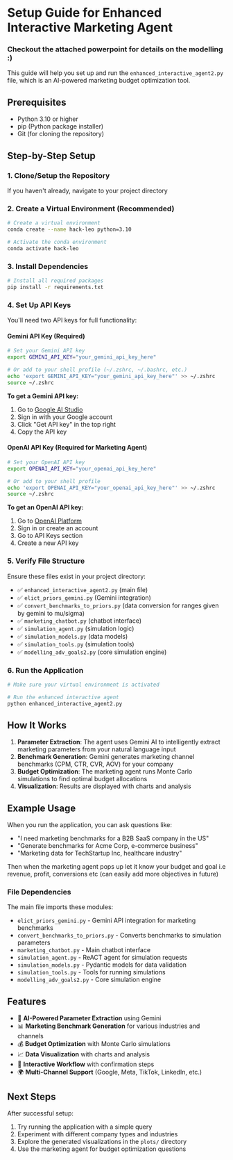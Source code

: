 # Setup Guide for Enhanced Interactive Marketing Agent

### Checkout the attached powerpoint for details on the modelling :)

This guide will help you set up and run the `enhanced_interactive_agent2.py` file, which is an AI-powered marketing budget optimization tool.

## Prerequisites

- Python 3.10 or higher
- pip (Python package installer)
- Git (for cloning the repository)

## Step-by-Step Setup

### 1. Clone/Setup the Repository
If you haven't already, navigate to your project directory


### 2. Create a Virtual Environment (Recommended)
```bash
# Create a virtual environment
conda create --name hack-leo python=3.10

# Activate the conda environment
conda activate hack-leo
```

### 3. Install Dependencies
```bash
# Install all required packages
pip install -r requirements.txt
```

### 4. Set Up API Keys

You'll need two API keys for full functionality:

#### Gemini API Key (Required)
```bash
# Set your Gemini API key
export GEMINI_API_KEY="your_gemini_api_key_here"

# Or add to your shell profile (~/.zshrc, ~/.bashrc, etc.)
echo 'export GEMINI_API_KEY="your_gemini_api_key_here"' >> ~/.zshrc
source ~/.zshrc
```

**To get a Gemini API key:**
1. Go to [Google AI Studio](https://aistudio.google.com/)
2. Sign in with your Google account
3. Click "Get API key" in the top right
4. Copy the API key

#### OpenAI API Key (Required for Marketing Agent)
```bash
# Set your OpenAI API key
export OPENAI_API_KEY="your_openai_api_key_here"

# Or add to your shell profile
echo 'export OPENAI_API_KEY="your_openai_api_key_here"' >> ~/.zshrc
source ~/.zshrc
```

**To get an OpenAI API key:**
1. Go to [OpenAI Platform](https://platform.openai.com/)
2. Sign in or create an account
3. Go to API Keys section
4. Create a new API key

### 5. Verify File Structure
Ensure these files exist in your project directory:
- ✅ `enhanced_interactive_agent2.py` (main file)
- ✅ `elict_priors_gemini.py` (Gemini integration)
- ✅ `convert_benchmarks_to_priors.py` (data conversion for ranges given by gemini to mu/sigma)
- ✅ `marketing_chatbot.py` (chatbot interface)
- ✅ `simulation_agent.py` (simulation logic)
- ✅ `simulation_models.py` (data models)
- ✅ `simulation_tools.py` (simulation tools)
- ✅ `modelling_adv_goals2.py` (core simulation engine)

### 6. Run the Application
```bash
# Make sure your virtual environment is activated

# Run the enhanced interactive agent
python enhanced_interactive_agent2.py
```

## How It Works

1. **Parameter Extraction**: The agent uses Gemini AI to intelligently extract marketing parameters from your natural language input
2. **Benchmark Generation**: Gemini generates marketing channel benchmarks (CPM, CTR, CVR, AOV) for your company
3. **Budget Optimization**: The marketing agent runs Monte Carlo simulations to find optimal budget allocations
4. **Visualization**: Results are displayed with charts and analysis

## Example Usage

When you run the application, you can ask questions like:
- "I need marketing benchmarks for a B2B SaaS company in the US"
- "Generate benchmarks for Acme Corp, e-commerce business"
- "Marketing data for TechStartup Inc, healthcare industry"

Then when the marketing agent pops up let it know your budget and goal i.e revenue, profit, conversions etc (can easily add more objectives in future)

### File Dependencies

The main file imports these modules:
- `elict_priors_gemini.py` - Gemini API integration for marketing benchmarks
- `convert_benchmarks_to_priors.py` - Converts benchmarks to simulation parameters
- `marketing_chatbot.py` - Main chatbot interface
- `simulation_agent.py` - ReACT agent for simulation requests
- `simulation_models.py` - Pydantic models for data validation
- `simulation_tools.py` - Tools for running simulations
- `modelling_adv_goals2.py` - Core simulation engine

## Features

- 🤖 **AI-Powered Parameter Extraction** using Gemini
- 📊 **Marketing Benchmark Generation** for various industries and channels
- 💰 **Budget Optimization** with Monte Carlo simulations
- 📈 **Data Visualization** with charts and analysis
- 🔄 **Interactive Workflow** with confirmation steps
- 🌍 **Multi-Channel Support** (Google, Meta, TikTok, LinkedIn, etc.)

## Next Steps

After successful setup:
1. Try running the application with a simple query
2. Experiment with different company types and industries
3. Explore the generated visualizations in the `plots/` directory
4. Use the marketing agent for budget optimization questions

